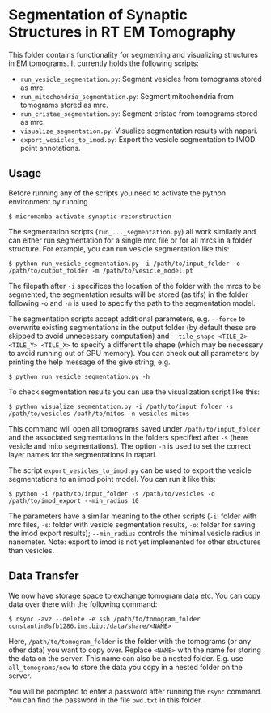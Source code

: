 # Segmentation of Synaptic Structures in RT EM Tomography

This folder contains functionality for segmenting and visualizing structures in EM tomograms.
It currently holds the following scripts:
- `run_vesicle_segmentation.py`: Segment vesicles from tomograms stored as mrc.
- `run_mitochondria_segmentation.py`: Segment mitochondria from tomograms stored as mrc.
- `run_cristae_segmentation.py`: Segment cristae from tomograms stored as mrc.
- `visualize_segmentation.py`: Visualize segmentation results with napari.
- `export_vesicles_to_imod.py`: Export the vesicle segmentation to IMOD point annotations.

## Usage

Before running any of the scripts you need to activate the python environment by running
```
$ micromamba activate synaptic-reconstruction
```

The segmentation scripts (`run_..._segmentation.py`) all work similarly and can either run segmentation for a single mrc file or for all mrcs in a folder structure.
For example, you can run vesicle segmentation like this:
```
$ python run_vesicle_segmentation.py -i /path/to/input_folder -o /path/to/output_folder -m /path/to/vesicle_model.pt
```
The filepath after `-i` specifices the location of the folder with the mrcs to be segmented, the segmentation results will be stored (as tifs) in the folder following `-o` and `-m` is used to specify the path to the segmentation model.

The segmentation scripts accept additional parameters, e.g. `--force` to overwrite existing segmentations in the output folder (by default these are skipped to avoid unnecessary computation) and `--tile_shape <TILE_Z> <TILE_Y> <TILE_X>` to specify a different tile shape (which may be necessary to avoid running out of GPU memory).
You can check out all parameters by printing the help message of the give string, e.g.
```
$ python run_vesicle_segmentation.py -h
```

To check segmentation results you can use the visualization script like this:
```
$ python visualize_segmentation.py -i /path/to/input_folder -s /path/to/vesicles /path/to/mitos -n vesicles mitos
```
This command will open all tomograms saved under `/path/to/input_folder` and the associated segmentations in the folders specified after `-s` (here vesicle and mito segmentations). The option `-n` is used to set the correct layer names for the segmentations in napari.

The script `export_vesicles_to_imod.py` can be used to export the vesicle segmentations to an imod point model.
You can run it like this:
```
$ python -i /path/to/input_folder -s /path/to/vesicles -o /path/to/imod_export --min_radius 10
```
The parameters have a similar meaning to the other scripts (`-i`: folder with mrc files, `-s`: folder with vesicle segmentation results, `-o`: folder for saving the imod export results); `--min_radius` controls the minimal vesicle radius in nanometer.
Note: export to imod is not yet implemented for other structures than vesicles.


## Data Transfer

We now have storage space to exchange tomogram data etc.
You can copy data over there with the following command:
```
$ rsync -avz --delete -e ssh /path/to/tomogram_folder constantin@sfb1286.ims.bio:/data/share/<NAME>
```
Here, `/path/to/tomogram_folder` is the folder with the tomograms (or any other data) you want to copy over.
Replace `<NAME>` with the name for storing the data on the server. This name can also be a nested folder.
E.g. use `all_tomograms/new` to store the data you copy in a nested folder on the server.

You will be prompted to enter a password after running the `rsync` command. You can find the password in the file `pwd.txt` in this folder.
